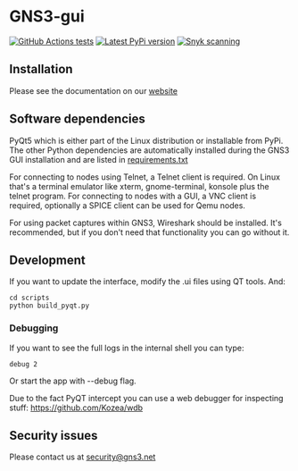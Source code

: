 # GNS3-gui

[![GitHub Actions tests](https://github.com/GNS3/gns3-gui/workflows/testing/badge.svg)](https://github.com/GNS3/gns3-gui/actions?query=workflow%3Atesting)
[![Latest PyPi version](https://img.shields.io/pypi/v/gns3-gui.svg)](https://pypi.python.org/pypi/gns3-gui)
[![Snyk scanning](https://snyk.io/test/github/GNS3/gns3-gui/badge.svg)](https://snyk.io/test/github/GNS3/gns3-gui)

## Installation

Please see the documentation on our [website](https://docs.gns3.com)

## Software dependencies

PyQt5 which is either part of the Linux distribution or installable from PyPi. The other Python dependencies are automatically installed during the GNS3 GUI installation and are listed in [requirements.txt](https://github.com/GNS3/gns3-gui/blob/3.0/requirements.txt>)

For connecting to nodes using Telnet, a Telnet client is required. On Linux that's a terminal emulator like xterm, gnome-terminal, konsole plus the telnet program. For connecting to nodes with a GUI, a VNC client is required, optionally a SPICE client can be used for Qemu nodes.

For using packet captures within GNS3, Wireshark should be installed. It's recommended, but if you don't need that functionality you can go without it.

## Development

If you want to update the interface, modify the .ui files using QT tools. And:

```shell
cd scripts 
python build_pyqt.py
```

### Debugging

If you want to see the full logs in the internal shell you can type:

```shell
debug 2
```
    

Or start the app with --debug flag.

Due to the fact PyQT intercept you can use a web debugger for inspecting stuff:
https://github.com/Kozea/wdb

## Security issues

Please contact us at security@gns3.net


